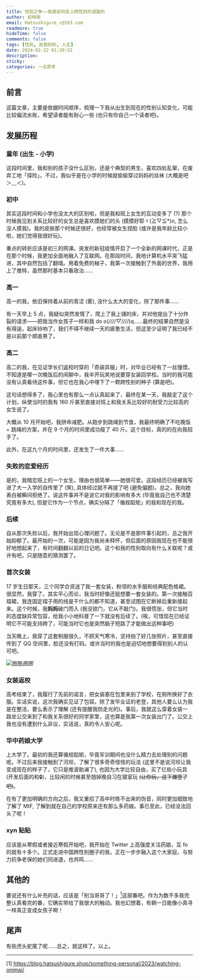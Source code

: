 ```yaml
---
title: 性别之争——我是如何走上跨性别的道路的
author: 初時雨
email: Hatsushigure_c@163.com
readmore: true
hideTime: false
comments: false
tags: [性别, 自我剖析, 人生]
date: 2024-02-22 01:20:52
description: 
sticky:
categories: 一点思考
---
```


## 前言

这篇文章，主要是依据时间顺序，梳理一下我从出生到现在的性别认知变化，可能比较偏流水账，希望读者能有耐心一些 (也只有你自己一个读者吧)。

## 发展历程

### 童年 (出生 - 小学)

这段时间里，我和别的孩子没什么区别，还是个典型的男生，喜欢四处乱窜，在废弃工地「探险」。不过，我似乎是在小学的时候就偷偷穿过妈妈的丝袜 (大概是吧＞﹏＜)。

### 初中

其实这段时间和小学也没太大的区别啦，但是我和班上女生的互动变多了 (?) 那个时候我见到关系比较好的女生总是喜欢摸她们的头 (摸摸好耶ヾ(≧▽≦*)o, 怎么没人摸我)。我的皮肤那个时候还很好，也经常被女生捏脸 (或许是我年龄比较小啦，她们觉得我很好玩)。

重点的转折应该是初三的网课。突发的新冠疫情开启了一个全新的网课时代，正是在那个时候，我更加全面地融入了互联网。在那段时间，我地计算机水平突飞猛进，其中自然包括了翻墙。用着免费的梯子，我第一次接触到了外面的世界，我用上了推特，虽然那时基本只看政治……

### 高一

高一的我，依旧保持着从前的青涩 (雾), 没什么太大的变化，除了那件事……

有一天早上 5 点，我疑似突然发情了，爬上了我上铺的床，并对他提出了十分炸裂的请求——把我当作女孩子一样和我 do o(*////▽////*)q……最终的结果自然是没有得逞，起床铃响了，我们不得不继续一天的疲惫生活，但这至少证明了我已经不是以前那个顺直男了。

### 高二

高二的我，在见证学长们返校时穿的「奇装异服」时，对毕业已经有了一丝憧憬。不知道是哪一次晚饭后的闲聊中，我半开玩笑地说要穿女装回学校。当时的我可能没有认真看待这件事，但它也在我心中埋下了一颗跨性别的种子 (算是吧)。

这句话想得多了，我心里也有那么一点认真起来了，最终在某一天，我敲定了这个计划，纵使当时的我有 160 斤甚至直接对班上和我关系比较好的耐受力比较高的女生说了。

大概从 10 月开始吧，我拼命减肥。从跑步到跳绳到节食，我最终明确了不吃晚饭 + 跳绳的方案，并在 9 个月的时间里成功瘦了 40 斤。这个目标，真的的在向我招手了。

此外，在这九个月的时间里，还发生了一件大事……

### 失败的恋爱经历

是的，我暗恋班上的一个女生。理由也很简单——她很可爱。这段经历已经被我写进了大一入学的自传里了 (笑), 具体经过就不再提了吧 (避免偏题)。总之，我向她表白被瞬间拒绝了。说这件事并不是说它对我的影响有多大 (毕竟我自己也不清楚究竟有多大), 但是它作为一个节点，确实分隔了「循规蹈矩」的我和现在的我。

### 后续

自从那次失败以后，我开始出现心理问题了。无论是不是那件事引起的，总之我开始抑郁了。最开始的一次，可能是因为我尚未释怀，但后面的原因我现在也不能很好地想起来了，有时间翻翻以前的日记吧。这个和我的性别取向有什么关联呢？或许有吧，只是随意的猜测罢了。

### 首次女装

17 岁生日那天，三个同学合资送了我一套女装，粉领的水手服和经典配色格裙。很显然，我穿了。其实平心而论，我当时好像还挺想要一套女装的。第一次接触百褶裙，我连固定褶子用的线是干什么的都不知道，甚至试图在它断掉后重新接起来。这个时候，我**妈妈**破门而入 (我没锁门，它从不敲门)。我很慌张，但它当时的态度缺异常包容，给我小小地科普了一下就没有后续了。(唉，可惜现在已经证明它不可能支持跨了，可能当时它也是突然脑子短路了才能做出这种事吧)

当天晚上，我穿了这套制服很久，不顾天气寒冷，坚持拍了好几张照片，甚至直接传到了 QQ 空间里，脸还没有打码。或许当时的我也是迫切地想要得到别人的认可吧。

![图图](https://pic.imgdb.cn/item/65d6481b9f345e8d0322ac22.jpg)_图图_

### 女装返校

高考结束了，我履行了先前的诺言，把女装塞在包里来到了学校，在厕所换好了衣服。实话实说，这次我确实见证了包容。除了发毕业证的老登，其他人要么认为我是在整活，要么表示了理解 (还有提醒我防走光的)。事后，我就这么穿着女装一路坐公交来到了和我关系很好的同学家里，这也算是我第一次女装出门了。公交上我也没有遭到什么非议，实话说，真的令人安心呢。

### 华中药娘大学

上大学了。最初的我还算循规蹈矩，毕竟军训期间也没什么精力去处理别的问题呢。不过后来我接触到了河坝，了解了很多奇奇怪怪的玩法 (这里不是说河坝让我变成现在的样子了，它只是推波助澜了), 也因为大学比较自由，买了亿些小玩具 (开发后面的和🔒)，比较闲的时候甚至翘掉晚自习在寝室玩 ~~(让你玩，这下雌堕了吧)~~。

在有了更加明确的方向之后，我又重拾了高中时练不出来的伪音，同时更加细致地了解了 MtF, 了解到就在自己的学校原来还有那么多药娘。事已至此，已经没法回头了呢！

### xyn 贴贴

应该是从寒假或者接近寒假开始吧，我开始在 Twitter 上高强度关注药娘，互 fo 的就有十多个。正式走进中国跨性别圈子的我，正在一步步融入这个大家庭，与努力抗争老保的她们同进退，也共鸣……

## 其他的

要说还有什么补充的话，应该是「别当哥哥了！」[<sup>1</sup>](#ref1)这部番吧。作为为数不多我完整认真看完的番，它确实带给了我很大的触动。我也幻想着，有朝一日能像小真寻一样真正变成女孩子啊！

## 尾声

有些虎头蛇尾了呢……总之，就这样了。以上。

---

<span id="ref1">[1]</span> <https://blog.hatsushigure.shop/something-personal/2023/watching-onimai/>